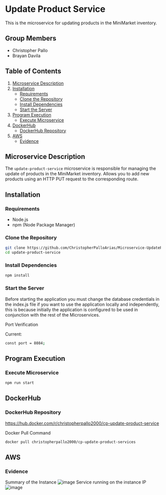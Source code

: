# Update Product Service

This is the microservice for updating products in the MiniMarket inventory.

## Group Members

- Christopher Pallo
- Brayan Davila

## Table of Contents

1. [Microservice Description](#microservice-description)
2. [Installation](#installation)
   - [Requirements](#requirements)
   - [Clone the Repository](#clone-the-repository)
   - [Install Dependencies](#install-dependencies)
   - [Start the Server](#start-the-server)
3. [Program Execution](#program-execution)
   - [Execute Microservice](#execute-microservice)
4. [DockerHub](#dockerhub)
   - [DockerHub Repository](#dockerhub-repository)
5. [AWS](#aws)
   - [Evidence](#evidence-create)


## Microservice Description

The `update-product-service` microservice is responsible for managing the update of products in the MiniMarket inventory. Allows you to add new products using an HTTP PUT request to the corresponding route.

## Installation

### Requirements

- Node.js
- npm (Node Package Manager)

### Clone the Repository

```sh
git clone https://github.com/ChristopherPalloArias/Microservice-UpdateProductService.git
cd update-product-service
```

### Install Dependencies
```sh
npm install
```

### Start the Server
Before starting the application you must change the database credentials in the index.js file if you want to use the application locally and independently, this is because initially the application is configured to be used in conjunction with the rest of the Microservices.

Port Verification

Current:
```sh
const port = 8084;
```

## Program Execution
### Execute Microservice

```sh
npm run start
```

## DockerHub
### DockerHub Repository

https://hub.docker.com/r/christopherpallo2000/cp-update-product-service

Docker Pull Command
```sh
docker pull christopherpallo2000/cp-update-product-services
```

## AWS
### Evidence
Summary of the Instance
![image](https://github.com/ChristopherPalloArias/Microservice-ListProductService/assets/87538474/882a9ea1-9f1d-45a7-9cc1-724d55b2a0d8)
Service running on the instance IP
![image](https://github.com/ChristopherPalloArias/Microservice-UpdateProductService/assets/87538474/d504b133-1d63-4a0a-94d1-c81659cb9fa0)
